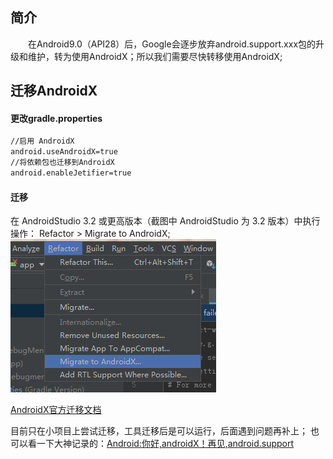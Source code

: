 ## 简介

&emsp;&emsp;在Android9.0（API28）后，Google会逐步放弃android.support.xxx包的升级和维护，转为使用AndroidX；所以我们需要尽快转移使用AndroidX;

## 迁移AndroidX

#### 更改gradle.properties

```xml
//启用 AndroidX
android.useAndroidX=true
//将依赖包也迁移到AndroidX
android.enableJetifier=true
```

#### 迁移
在 AndroidStudio 3.2 或更高版本（截图中 AndroidStudio 为 3.2 版本）中执行操作： Refactor > Migrate to AndroidX;
![Android_1](学习笔记/AndoridX_1.png)

[AndroidX官方迁移文档](https://links.jianshu.com/go?to=https%3A%2F%2Fdeveloper.android.com%2Ftopic%2Flibraries%2Fsupport-library%2Frefactor%23migrate)

目前只在小项目上尝试迁移，工具迁移后是可以运行，后面遇到问题再补上；
也可以看一下大神记录的：[Android:你好,androidX！再见,android.support](https://www.jianshu.com/p/41de8689615d)
